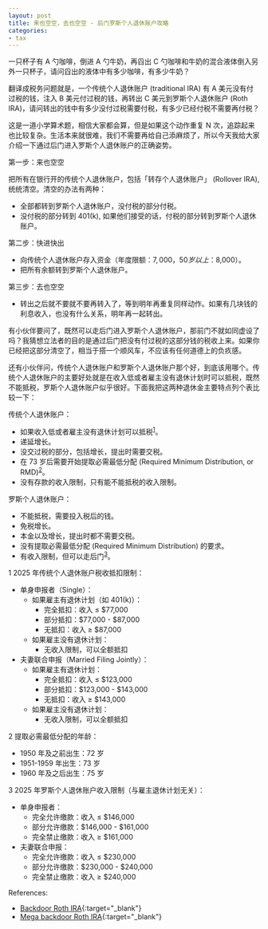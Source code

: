 ```yaml
---
layout: post
title: 来也空空，去也空空 - 后门罗斯个人退休账户攻略
categories:
- tax
---
```


一只杯子有 A 勺咖啡，倒进 A 勺牛奶，再舀出 C 勺咖啡和牛奶的混合液体倒入另外一只杯子，请问舀出的液体中有多少咖啡，有多少牛奶？

翻译成税务问题就是，一个传统个人退休账户 (traditional IRA) 有 A 美元没有付过税的钱，注入 B 美元付过税的钱，再转出 C 美元到罗斯个人退休账户 (Roth IRA)，请问转出的钱中有多少没付过税需要付税，有多少已经付税不需要再付税？

这是一道小学算术题，相信大家都会算，但是如果这个动作重复 N 次，追踪起来也比较复杂。生活本来就很难，我们不需要再给自己添麻烦了，所以今天我给大家介绍一下通过后门进入罗斯个人退休账户的正确姿势。

第一步：来也空空

把所有在银行开的传统个人退休账户，包括「转存个人退休账户」 (Rollover IRA), 统统清空。清空的办法有两种：

- 全部都转到罗斯个人退休账户，没付税的部分付税。
- 没付税的部分转到 401(k), 如果他们接受的话，付税的部分转到罗斯个人退休账户。

第二步：快进快出

- 向传统个人退休账户存入资金（年度限额：$7,000，50 岁以上：$8,000）。
- 把所有余额转到罗斯个人退休账户。

第三步：去也空空

- 转出之后就不要就不要再转入了，等到明年再重复同样动作。如果有几块钱的利息收入，也没有什么关系，明年再一起转出。

有小伙伴要问了，既然可以走后门进入罗斯个人退休账户，那前门不就如同虚设了吗？我猜想立法者的目的是通过后门把没有付过税的这部分钱的税收上来。如果你已经把这部分清空了，相当于搭一个顺风车，不应该有任何道德上的负疚感。

还有小伙伴问，传统个人退休账户和罗斯个人退休账户那个好，到底该用哪个。传统个人退休账户的主要好处就是在收入低或者雇主没有退休计划时可以抵税，既然不能抵税，罗斯个人退休账户似乎很好。下面我把这两种退休金主要特点列个表比较一下：

传统个人退休账户：
  - 如果收入低或者雇主没有退休计划可以抵税<sup>[1](#fn1)</sup>。
  - 递延增长。
  - 没交过税的部分，包括增长，提出时需要交税。
  - 在 73 岁后需要开始提取必需最低分配 (Required Minimum Distribution, or RMD)<sup>[2](#fn2)</sup>。
  - 没有存款的收入限制，只有能不能抵税的收入限制。

罗斯个人退休账户：
  - 不能抵税，需要投入税后的钱。
  - 免税增长。
  - 本金以及增长，提出时都不需要交税。
  - 没有提取必需最低分配 (Required Minimum Distribution) 的要求。
  - 有收入限制，但可以走后门<sup>[3](#fn3)</sup>。

<a name="fn1">1</a> 2025 年传统个人退休账户税收抵扣限制：
  - 单身申报者（Single）：
    - 如果雇主有退休计划（如 401(k)）：
        - 完全抵扣：收入 ≤ $77,000
        - 部分抵扣：$77,000 - $87,000
        - 无抵扣：收入 ≥ $87,000
    - 如果雇主没有退休计划：
        - 无收入限制，可以全额抵扣
  - 夫妻联合申报（Married Filing Jointly）：
      - 如果雇主有退休计划：
          - 完全抵扣：收入 ≤ $123,000
          - 部分抵扣：$123,000 - $143,000
          - 无抵扣：收入 ≥ $143,000
      - 如果雇主没有退休计划：
          - 无收入限制，可以全额抵扣

<a name="fn2">2</a> 提取必需最低分配的年龄：
  - 1950 年及之前出生：72 岁
  - 1951-1959 年出生：73 岁
  - 1960 年及之后出生：75 岁

<a name="fn3">3</a> 2025 年罗斯个人退休账户收入限制（与雇主退休计划无关）：
  - 单身申报者：
    - 完全允许缴款：收入 ≤ $146,000
    - 部分允许缴款：$146,000 - $161,000
    - 完全禁止缴款：收入 ≥ $161,000
  - 夫妻联合申报：
    - 完全允许缴款：收入 ≤ $230,000
    - 部分允许缴款：$230,000 - $240,000
    - 完全禁止缴款：收入 ≥ $240,000
  
  References:

  - [Backdoor Roth IRA](http://localhost:4000/cat/tax/2019/12/22/roth-back-door.html){:target="_blank"}
  - [Mega backdoor Roth IRA](http://localhost:4000/cat/tax/2021/01/05/mega-back-door-roth.html){:target="_blank"}